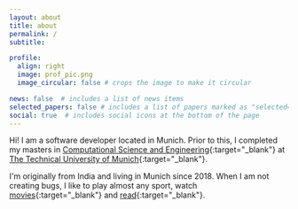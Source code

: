 ```yaml
---
layout: about
title: about
permalink: /
subtitle: 

profile:
  align: right
  image: prof_pic.png
  image_circular: false # crops the image to make it circular

news: false  # includes a list of news items
selected_papers: false # includes a list of papers marked as "selected={true}"
social: true  # includes social icons at the bottom of the page
---
```


Hi! I am a software developer located in Munich. Prior to this, I completed my masters in [Computational Science and Engineering](https://www.in.tum.de/in/fuer-studieninteressierte/master-studiengaenge/computational-science-and-engineering/){:target="\_blank"} at [The Technical University of Munich](https://www.tum.de/){:target="\_blank"}.

I'm originally from India and living in Munich since 2018.
When I am not creating bugs, I like to play almost any sport, watch [movies](https://letterboxd.com/masaaldosey/){:target="\_blank"}
and [read](https://www.notion.so/leelasaiprabhat/6009deb485244a26920bdd3b2f1842b6?v=0daabeb705d74f50ab03928105c18970){:target="\_blank"}.
